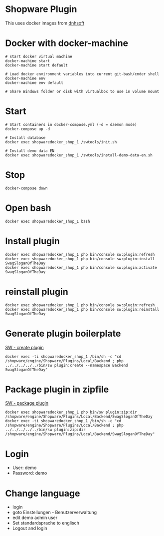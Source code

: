 Shopware Plugin
===============

This uses docker images from [dnhsoft](https://github.com/dnhsoft)

# Docker with docker-machine
	# start docker virtual machine
	docker-machine start
	docker-machine start default

	# Load docker environment variables into current git-bash/cmder shell
	docker-machine env
	docker-machine env default

	# Share Windows folder or disk with virtualbox to use in volume mount

# Start
	# Start containers in docker-compose.yml (-d = daemon mode)
	docker-compose up -d

	# Install database
	docker exec shopwaredocker_shop_1 /swtools/init.sh

	# Install demo data EN
	docker exec shopwaredocker_shop_1 /swtools/install-demo-data-en.sh

# Stop
	docker-compose down

# Open bash
	docker exec shopwaredocker_shop_1 bash

# Install plugin
	docker exec shopwaredocker_shop_1 php bin/console sw:plugin:refresh
	docker exec shopwaredocker_shop_1 php bin/console sw:plugin:install SwagSloganOfTheDay
	docker exec shopwaredocker_shop_1 php bin/console sw:plugin:activate SwagSloganOfTheDay

# reinstall plugin
	docker exec shopwaredocker_shop_1 php bin/console sw:plugin:refresh
	docker exec shopwaredocker_shop_1 php bin/console sw:plugin:reinstall SwagSloganOfTheDay

# Generate plugin boilerplate
[SW - create plugin](https://github.com/shopwareLabs/sw-cli-tools#sw-plugincreate)

	docker exec -ti shopwaredocker_shop_1 /bin/sh -c "cd /shopware/engine/Shopware/Plugins/Local/Backend ; php ../../../../../bin/sw plugin:create --namespace Backend SwagSloganOfTheDay"

# Package plugin in zipfile
[SW - package plugin](https://github.com/shopwareLabs/sw-cli-tools#sw-pluginzipdir)

	docker exec shopwaredocker_shop_1 php bin/sw plugin:zip:dir /shopware/engine/Shopware/Plugins/Local/Backend/SwagSloganOfTheDay
	docker exec -ti shopwaredocker_shop_1 /bin/sh -c "cd /shopware/engine/Shopware/Plugins/Local/Backend ; php ../../../../../bin/sw plugin:zip:dir /shopware/engine/Shopware/Plugins/Local/Backend/SwagSloganOfTheDay"

# Login
- User: demo
- Password: demo

# Change language
- login
- goto Einstellungen - Benutzerverwaltung
- edit demo admin user
- Set standardsprache to englisch
- Logout and login
